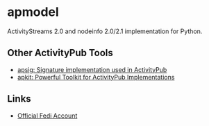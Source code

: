 # apmodel
ActivityStreams 2.0 and nodeinfo 2.0/2.1 implementation for Python.
## Other ActivityPub Tools
- [apsig: Signature implementation used in ActivityPub](https://github.com/AmaseCocoa/apsig)
- [apkit: Powerful Toolkit for ActivityPub Implementations](https://github.com/AmaseCocoa/apkit)
## Links
- [Official Fedi Account](https://hollo.amase.cc/@apkit)